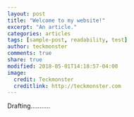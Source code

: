 ```yaml
---
layout: post
title: "Welcome to my website!"
excerpt: "An article."
categories: articles
tags: [sample-post, readability, test]
author: teckmonster
comments: true
share: true
modified: 2018-05-01T14:18:57-04:00
image:
  credit: Teckmonster
  creditlink: http://teckmonster.com
---
```


Drafting...........
